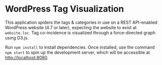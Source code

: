 # WordPress Tag Visualization

This application spiders the tags & categories in use on a REST API-enabled WordPress website (4.7 or later), expecting the website to exist at `website.loc`. Tag co-incidence is visualized through a force-directed graph using D3.js.

Run `npm install` to install dependencies. Once installed, use the command `npm start` to spin up the development server, which will be accessible at [http://localhost:8080](http://localhost:8080).
